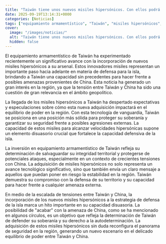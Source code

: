 ```yaml
---
title: "Taiwán tiene unos nuevos misiles hipersónicos. Con ellos podrá 'acabar' con la amenaza de China"
date: 2025-09-19T13:14:31+0000
categories: [Noticias]
tags: ["equipamiento armamentístico", "Taiwán", "misiles hipersónicos", "defensa", "China", "tecnología de vanguardia", "tensiones", "estabilidad", "integridad territorial", "soberanía", "capacidad disuasoria", "escalada de tensiones", "estrategia"]
cover:
  image: "/images/noticias/"
  alt: "Taiwán tiene unos nuevos misiles hipersónicos. Con ellos podrá 'acabar' con la amenaza de China"
  hidden: false
---
```


El equipamiento armamentístico de Taiwán ha experimentado recientemente un significativo avance con la incorporación de nuevos misiles hipersónicos a su arsenal. Estos innovadores misiles representan un importante paso hacia adelante en materia de defensa para la isla, brindando a Taiwán una capacidad sin precedentes para hacer frente a posibles amenazas provenientes de China. Esta noticia ha generado un gran interés en la región, ya que la tensión entre Taiwán y China ha sido una cuestión de gran relevancia en el ámbito geopolítico.

La llegada de los misiles hipersónicos a Taiwán ha despertado expectativas y especulaciones sobre cómo esta nueva adquisición impactará en el equilibrio de poder en la región. Con esta tecnología de vanguardia, Taiwán se posiciona en una posición más sólida para proteger su soberanía y garantizar su seguridad frente a posibles agresiones externas. La capacidad de estos misiles para alcanzar velocidades hipersónicas supone un elemento disuasorio crucial que fortalece la capacidad defensiva de la isla.

La inversión en equipamiento armamentístico de Taiwán refleja su determinación de salvaguardar su integridad territorial y protegerse de potenciales ataques, especialmente en un contexto de crecientes tensiones con China. La adquisición de misiles hipersónicos no solo representa un avance tecnológico significativo, sino que también envía un claro mensaje a aquellos que puedan poner en riesgo la estabilidad en la región. Taiwán demuestra su compromiso con la defensa de su territorio y su capacidad para hacer frente a cualquier amenaza externa.

En medio de la escalada de tensiones entre Taiwán y China, la incorporación de los nuevos misiles hipersónicos a la estrategia de defensa de la isla marca un hito importante en su capacidad disuasoria. La posibilidad de "acabar" con la amenaza de China, como se ha mencionado en algunos círculos, es un objetivo que refleja la determinación de Taiwán de defender su soberanía y su derecho a la autodeterminación. La adquisición de estos misiles hipersónicos sin duda reconfigura el panorama de seguridad en la región, generando un nuevo escenario en el delicado equilibrio de poder entre Taiwán y China.
